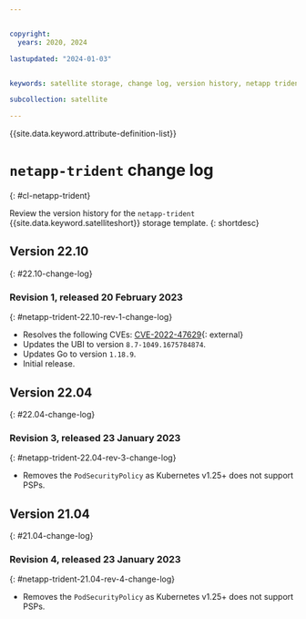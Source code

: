 ```yaml
---


copyright:
  years: 2020, 2024

lastupdated: "2024-01-03"


keywords: satellite storage, change log, version history, netapp trident

subcollection: satellite

---
```


{{site.data.keyword.attribute-definition-list}}

# `netapp-trident` change log
{: #cl-netapp-trident}

Review the version history for the `netapp-trident` {{site.data.keyword.satelliteshort}} storage template.
{: shortdesc}

## Version 22.10
{: #22.10-change-log}


### Revision 1, released 20 February 2023
{: #netapp-trident-22.10-rev-1-change-log}


- Resolves the following CVEs: [CVE-2022-47629](https://nvd.nist.gov/vuln/detail/CVE-2022-47629){: external} 
- Updates the UBI to version `8.7-1049.1675784874`.
- Updates Go to version `1.18.9`.
- Initial release.


## Version 22.04
{: #22.04-change-log}


### Revision 3, released 23 January 2023
{: #netapp-trident-22.04-rev-3-change-log}


- Removes the `PodSecurityPolicy` as Kubernetes v1.25+ does not support PSPs. 


## Version 21.04
{: #21.04-change-log}


### Revision 4, released 23 January 2023
{: #netapp-trident-21.04-rev-4-change-log}


- Removes the `PodSecurityPolicy` as Kubernetes v1.25+ does not support PSPs. 


